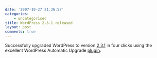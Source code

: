 ```yaml
---
date: '2007-10-27 21:36:57'
categories:
    - uncategorised
title: WordPress 2.3.1 released
layout: post
comments: true
---
```


Successfully upgraded WordPress to version
[2.3.1](http://wordpress.org/development/2007/10/wordpress-231/) in four
clicks using the excellent WordPress Automatic Upgrade
[plugin](http://techie-buzz.com/wordpress-plugins/wordpress-automatic-upgrade-plugin-update.html).
